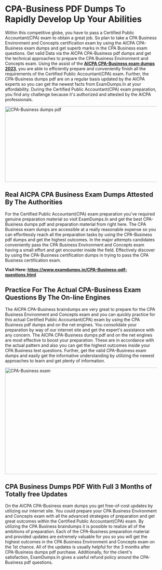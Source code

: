 <h1><strong>CPA-Business PDF Dumps To Rapidly Develop Up Your Abilities</strong></h1>
<p>Within this competitive globe, you have to pass a Certified Public Accountant(CPA) exam to obtain a great job. So plan to take a CPA Business Environment and Concepts certification exam by using the AICPA CPA-Business exam dumps and get superb marks in the CPA Business exam questions. Get valid Data via the AICPA CPA-Business pdf dumps and get the technical approaches to prepare the CPA Business Environment and Concepts exam. Using the assist of the <strong><a href="https://www.examdumps.in/CPA-Business-pdf-questions.html">AICPA CPA-Business exam dumps 2023</a></strong>, you are able to efficiently prepare and conveniently finish all the requirements of the Certified Public Accountant(CPA) exam. Further, the CPA-Business dumps pdf are on a regular basis updated by the AICPA experts so you can get the newest facts from ExamDumps.In at your affordability. During the Certified Public Accountant(CPA) exam preparation, you find any challenge because it's authorized and attested by the AICPA professionals.</p>
<p><img src="https://i.ibb.co/zxJwW90/Copy-of-Online-Classes-Twitter-header-post-Made-with-Poster-My-Wall-1.png" alt="CPA-Business dumps pdf" width="750" height="250" /></p>
<h2><strong>Real AICPA CPA Business Exam Dumps Attested By The Authorities</strong></h2>
<p>For the Certified Public Accountant(CPA) exam preparation you've required genuine preparation material so visit ExamDumps.In and get the best CPA-Business dumps pdf and preparation material from right here. The CPA Business exam dumps are accessible at a really reasonable expense so you can effortlessly reach all the preparation tasks by using the CPA-Business pdf dumps and get the highest outcomes. In the major attempts candidates conveniently pass the CPA Business Environment and Concepts exam having a small effort and get encounter inside the field. Effectively discover by using the CPA-Business certification dumps in trying to pass the CPA Business certification exam.</p>
<p><strong>Visit Here:&nbsp;<a href="https://www.examdumps.in/CPA-Business-pdf-questions.html">https://www.examdumps.in/CPA-Business-pdf-questions.html</a></strong></p>
<h2><strong>Practice For The Actual CPA-Business Exam Questions By The On-line Engines</strong></h2>
<p>The AICPA CPA-Business braindumps are very great to prepare for the CPA Business Environment and Concepts exam and you can quickly practice for this actual Certified Public Accountant(CPA) exam by using the CPA Business pdf dumps and on the net engines. You consolidate your preparation by way of our internet site and get the expert's assistance with any concern. The AICPA CPA-Business dumps pdf and on the net engines are most effective to boost your preparation. These are in accordance with the actual pattern and also you can get the highest outcomes inside your CPA Business test questions. Further, get the valid CPA-Business exam dumps and easily get the informative understanding by utilizing the newest approaches to learn and get plenty of information.</p>
<p><a href="https://www.examdumps.in/CPA-Business-pdf-questions.html"><img src="https://i.ibb.co/QkNtdwY/Copy-of-Zoom-Online-Classes-Facebook-Share-Po-Made-with-Poster-My-Wall-1.jpg" alt="CPA-Business exam" width="670" height="352" /></a></p>
<h2><strong>CPA Business Dumps PDF With Full 3 Months of Totally free Updates</strong></h2>
<p>On the AICPA CPA-Business exam dumps you get free-of-cost updates by utilizing our internet site. You could prepare your CPA Business Environment and Concepts exam with all the advanced strategies of preparation and get great outcomes within the Certified Public Accountant(CPA) exam. By utilizing the CPA Business braindumps it is possible to realize all of the ambitions of preparation. Each of the CPA-Business preparation material and provided updates are extremely valuable for you so you will get the highest outcomes in the CPA Business Environment and Concepts exam on the 1st chance. All of the updates is usually helpful for the 3 months after CPA-Business dumps pdf purchase. Additionally, for the client's satisfaction, ExamDumps.In gives a useful refund policy around the CPA-Business pdf questions.</p>
